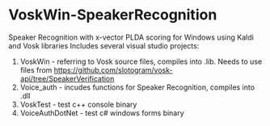 # VoskWin-SpeakerRecognition
Speaker Recognition with x-vector PLDA scoring for Windows using Kaldi and Vosk libraries
Includes several visual studio projects:
1. VoskWin - referring to Vosk source files, compiles into .lib. Needs to use files from https://github.com/slotogram/vosk-api/tree/SpeakerVerification
2. Voice_auth - incudes functions for Speaker Recognition, compiles into .dll
3. VoskTest - test c++ console binary
4. VoiceAuthDotNet - test c# windows forms binary
